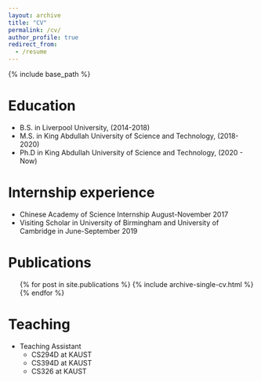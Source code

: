 ```yaml
---
layout: archive
title: "CV"
permalink: /cv/
author_profile: true
redirect_from:
  - /resume
---
```


{% include base_path %}

Education
======
* B.S. in Liverpool University, (2014-2018)
* M.S. in King Abdullah University of Science and Technology, (2018-2020)
* Ph.D in King Abdullah University of Science and Technology, (2020 - Now)

Internship experience
======
* Chinese Academy of Science Internship August-November 2017
* Visiting Scholar in University of Birmingham and University of Cambridge in June-September 2019



Publications
======
  <ul>{% for post in site.publications %}
    {% include archive-single-cv.html %}
  {% endfor %}</ul>
  

  
Teaching
======
* Teaching Assistant 
    * CS294D at KAUST
    * CS394D at KAUST
    * CS326 at KAUST
  


